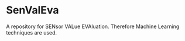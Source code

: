 # SenValEva

A repository for SENsor VALue EVAluation. Therefore Machine Learning techniques are used.